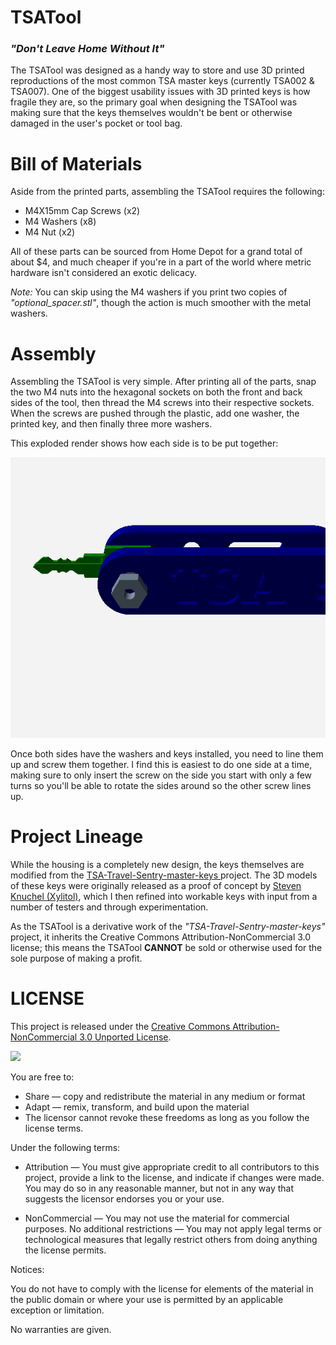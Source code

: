 
TSATool
=========

### _"Don't Leave Home Without It"_

The TSATool was designed as a handy way to store and use 3D printed reproductions of the most common TSA master keys
(currently TSA002 & TSA007). One of the biggest usability issues with 3D printed keys is how fragile they are, so the
primary goal when designing the TSATool was making sure that the keys themselves wouldn't be bent or otherwise damaged in
the user's pocket or tool bag.

Bill of Materials
========

Aside from the printed parts, assembling the TSATool requires the following:

* M4X15mm Cap Screws (x2)
* M4 Washers (x8)
* M4 Nut (x2)

All of these parts can be sourced from Home Depot for a grand total of about $4, and much cheaper if you're in a part of
the world where metric hardware isn't considered an exotic delicacy.

_Note:_ You can skip using the M4 washers if you print two copies of *"optional_spacer.stl"*, though the action is much
smoother with the metal washers.

Assembly
========

Assembling the TSATool is very simple. After printing all of the parts, snap the two M4 nuts into the hexagonal sockets on
both the front and back sides of the tool, then thread the M4 screws into their respective sockets. When the screws are
pushed through the plastic, add one washer, the printed key, and then finally three more washers.

This exploded render shows how each side is to be put together:

![Exploded View](/images/exploded.gif?raw=true "Exploded View")

Once both sides have the washers and keys installed, you need to line them up and screw them together. I find this is
easiest to do one side at a time, making sure to only insert the screw on the side you start with only a few turns so you'll
be able to rotate the sides around so the other screw lines up.

Project Lineage
=========

While the housing is a completely new design, the keys themselves are modified from the [TSA-Travel-Sentry-master-keys
](https://github.com/Xyl2k/TSA-Travel-Sentry-master-keys) project. The 3D models of these keys were originally released as a
proof of concept by [Steven Knuchel (Xylitol)](http://www.xylibox.com/), which I then refined into workable keys with input
from a number of testers and through experimentation.

As the TSATool is a derivative work of the *"TSA-Travel-Sentry-master-keys"* project, it inherits the Creative Commons
Attribution-NonCommercial 3.0 license; this means the TSATool **CANNOT** be sold or otherwise used for the sole purpose of
making a profit.

LICENSE
=========
This project is released under the [Creative Commons Attribution-NonCommercial 3.0 Unported License](https://creativecommons.org/licenses/by-nc/3.0/us/).

![](https://upload.wikimedia.org/wikipedia/commons/9/99/Cc-by-nc_icon.svg)

You are free to:

* Share — copy and redistribute the material in any medium or format
* Adapt — remix, transform, and build upon the material
* The licensor cannot revoke these freedoms as long as you follow the license terms.

Under the following terms:

* Attribution — You must give appropriate credit to all contributors to this project, provide a link to the license, and indicate if changes were made. You may do so in any reasonable manner, but not in any way that suggests the licensor endorses you or your use.

* NonCommercial — You may not use the material for commercial purposes.
No additional restrictions — You may not apply legal terms or technological measures that legally restrict others from doing anything the license permits.

Notices:

You do not have to comply with the license for elements of the material in the public domain or where your use is permitted by an applicable exception or limitation.

No warranties are given.

